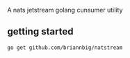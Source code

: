 A nats jetstream golang cunsumer utility

## getting started

```shell
go get github.com/briannbig/natstream
```
